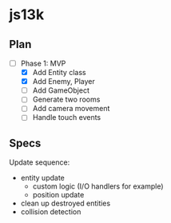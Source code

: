 # js13k

## Plan
- [ ] Phase 1: MVP
  - [x] Add Entity class
  - [x] Add Enemy, Player
  - [ ] Add GameObject
  - [ ] Generate two rooms
  - [ ] Add camera movement
  - [ ] Handle touch events

## Specs

Update sequence:
- entity update
  - custom logic (I/O handlers for example)
  - position update
- clean up destroyed entities
- collision detection